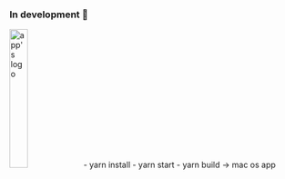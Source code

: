 
### In development 🚧
<img src="https://github.com/Sitaras/awesomeTools/assets/45051550/23c3fbe4-820a-4ce8-82f3-76e289b51b4f" alt="app's logo" width="25%" height="25%">
- yarn install
- yarn start
- yarn build -> mac os app
